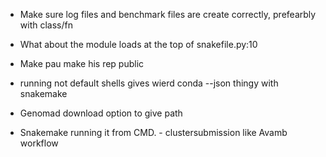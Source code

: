 
<!-- - Add error checking for whether a correct spades dir is passed in -->
- Make sure log files and benchmark files are create correctly, prefearbly with class/fn
- What about the module loads at the top of snakefile.py:10
- Make pau make his rep public

- running not default shells gives wierd conda --json thingy with snakemake


- Genomad download option to give path

- Snakemake running it from CMD. - clustersubmission like Avamb workflow


